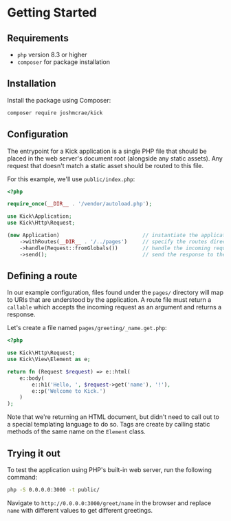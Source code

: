 # Getting Started

## Requirements

- `php` version 8.3 or higher
- `composer` for package installation

## Installation

Install the package using Composer:

```sh
composer require joshmcrae/kick
```

## Configuration

The entrypoint for a Kick application is a single PHP file that should be placed
in the web server's document root (alongside any static assets). Any request that
doesn't match a static asset should be routed to this file.

For this example, we'll use `public/index.php`:

```php
<?php

require_once(__DIR__ . '/vendor/autoload.php');

use Kick\Application;
use Kick\Http\Request;

(new Application)                           // instantiate the application
    ->withRoutes(__DIR__ . '/../pages')     // specify the routes directory
    ->handle(Request::fromGlobals())        // handle the incoming request
    ->send();                               // send the response to the client
```

## Defining a route

In our example configuration, files found under the `pages/` directory will map
to URIs that are understood by the application. A route file must return a `callable`
which accepts the incoming request as an argument and returns a response.

Let's create a file named `pages/greeting/_name.get.php`:


```php
<?php

use Kick\Http\Request;
use Kick\View\Element as e;

return fn (Request $request) => e::html(
    e::body(
        e::h1('Hello, ', $request->get('name'), '!'),
        e::p('Welcome to Kick.')
    )
);
```

Note that we're returning an HTML document, but didn't need to call out to a
special templating language to do so. Tags are create by calling static methods
of the same name on the `Element` class.

## Trying it out

To test the application using PHP's built-in web server, run the following
command:

```sh
php -S 0.0.0.0:3000 -t public/
```

Navigate to `http://0.0.0.0:3000/greet/name` in the browser and replace `name`
with different values to get different greetings.
